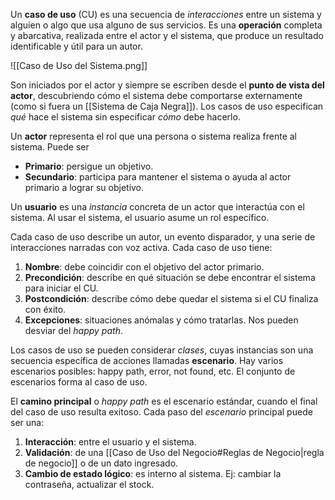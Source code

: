 Un **caso de uso** (CU) es una secuencia de *interacciones* entre un sistema y alguien o algo que usa alguno de sus servicios. Es una **operación** completa y abarcativa, realizada entre el actor y el sistema, que produce un resultado identificable y útil para un autor.

![[Caso de Uso del Sistema.png]]

Son iniciados por el actor y siempre se escriben desde el **punto de vista del actor**, descubriendo cómo el sistema debe comportarse externamente (como si fuera un [[Sistema de Caja Negra]]). Los casos de uso especifican *qué* hace el sistema sin especificar *cómo* debe hacerlo.

Un **actor** representa el rol que una persona o sistema realiza frente al sistema. Puede ser

- **Primario**: persigue un objetivo.
- **Secundario**: participa para mantener el sistema o ayuda al actor primario a lograr su objetivo.

Un **usuario** es una *instancia* concreta de un actor que interactúa con el sistema. Al usar el sistema, el usuario asume un rol específico.

Cada caso de uso describe un autor, un evento disparador, y una serie de interacciones narradas con voz activa. Cada caso de uso tiene:

1. **Nombre**: debe coincidir con el objetivo del actor primario.
2. **Precondición**: describe en qué situación se debe encontrar el sistema para iniciar el CU.
3. **Postcondición**: describe cómo debe quedar el sistema si el CU finaliza con éxito.
4. **Excepciones**: situaciones anómalas y cómo tratarlas. Nos pueden desviar del *happy path*.

Los casos de uso se pueden considerar *clases*, cuyas instancias son una secuencia específica de acciones llamadas **escenario**. Hay varios escenarios posibles: happy path, error, not found, etc. El conjunto de escenarios forma al caso de uso. 

El **camino principal** o *happy path* es el escenario estándar, cuando el final del caso de uso resulta exitoso. Cada paso del *escenario* principal puede ser una:

1. **Interacción**: entre el usuario y el sistema.
2. **Validación**: de una [[Caso de Uso del Negocio#Reglas de Negocio|regla de negocio]] o de un dato ingresado.
3. **Cambio de estado lógico**: es interno al sistema. Ej: cambiar la contraseña, actualizar el stock.
